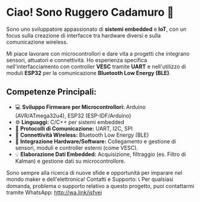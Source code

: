 # Ciao! Sono Ruggero Cadamuro 👋

Sono uno sviluppatore appassionato di **sistemi embedded** e **IoT**, con un focus sulla creazione di interfacce tra hardware diversi e sulla comunicazione wireless.

Mi piace lavorare con microcontrollori e dare vita a progetti che integrano sensori, attuatori e connettività. Ho esperienza specifica nell'interfacciamento con controller **VESC** tramite **UART** e nell'utilizzo di moduli **ESP32** per la comunicazione **Bluetooth Low Energy (BLE)**.

## Competenze Principali:

*   💻 **Sviluppo Firmware per Microcontrollori:** Arduino (AVR/ATmega32u4), ESP32 (ESP-IDF/Arduino)
*   ⚙️ **Linguaggi:** C/C++ per sistemi embedded
*   🔌 **Protocolli di Comunicazione:** UART, I2C, SPI
*   📡 **Connettività Wireless:** Bluetooth Low Energy (BLE)
*   🔄 **Integrazione Hardware/Software:** Collegamento e gestione di sensori, moduli e controller esterni (come VESC).
*   💡 **Elaborazione Dati Embedded:** Acquisizione, filtraggio (es. Filtro di Kalman) e gestione dati su microcontrollore.

Sono sempre alla ricerca di nuove sfide e opportunità per imparare nel mondo maker e dell'elettronica!
Contatti e Supporto: 📞
Per qualsiasi domanda, problema o supporto relativo a questo progetto, puoi contattarmi tramite WhatsApp: http://wa.link/jsfvei
